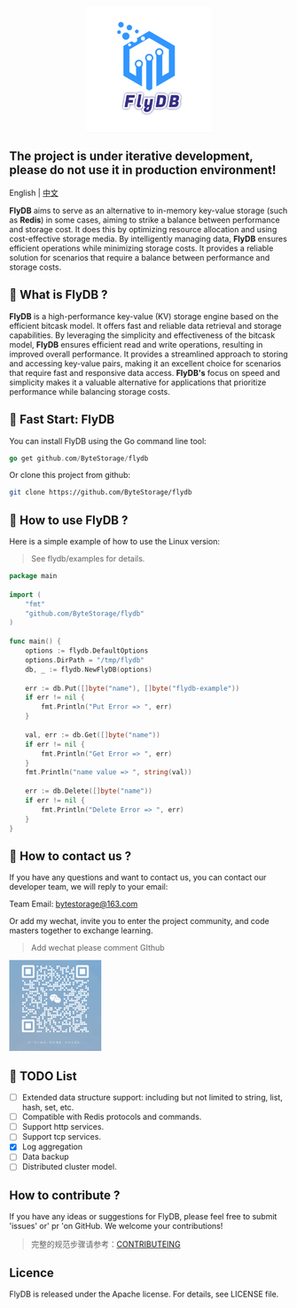 <img src="./assets/FlyDB-logo.png" alt="FlyDB-logo" style="display: block; margin: 0 auto; width: 45%;" />

## The project is under iterative development, please do not use it in production environment!

English | [中文](https://github.com/ByteStorage/flydb/blob/master/README_CN.md)

**FlyDB** aims to serve as an alternative to in-memory key-value storage (such as **Redis**) in some cases, aiming to strike a balance between performance and storage cost. It does this by optimizing resource allocation and using cost-effective storage media. By intelligently managing data, **FlyDB** ensures efficient operations while minimizing storage costs. It provides a reliable solution for scenarios that require a balance between performance and storage costs.

## 👋 What is FlyDB ?

**FlyDB** is a high-performance key-value (KV) storage engine based on the efficient bitcask model. It offers fast and reliable data retrieval and storage capabilities. By leveraging the simplicity and effectiveness of the bitcask model, **FlyDB** ensures efficient read and write operations, resulting in improved overall performance. It provides a streamlined approach to storing and accessing key-value pairs, making it an excellent choice for scenarios that require fast and responsive data access. **FlyDB's** focus on speed and simplicity makes it a valuable alternative for applications that prioritize performance while balancing storage costs.

## 🏁  Fast Start: FlyDB 

You can install FlyDB using the Go command line tool:

```GO
go get github.com/ByteStorage/flydb
```

Or clone this project from github:

```bash
git clone https://github.com/ByteStorage/flydb
```

## 🚀 How to use FlyDB ?

Here is a simple example of how to use the Linux version:

> See flydb/examples for details.

```go
package main

import (
	"fmt"
	"github.com/ByteStorage/flydb"
)

func main() {
    options := flydb.DefaultOptions
	options.DirPath = "/tmp/flydb"
	db, _ := flydb.NewFlyDB(options)

    err := db.Put([]byte("name"), []byte("flydb-example"))
    if err != nil {
        fmt.Println("Put Error => ", err)
    }

	val, err := db.Get([]byte("name"))
	if err != nil {
		fmt.Println("Get Error => ", err)
	}
    fmt.Println("name value => ", string(val))
    
    err := db.Delete([]byte("name"))
    if err != nil {
        fmt.Println("Delete Error => ", err)
    }
}
```

## 🔮 How to contact us ?

If you have any questions and want to contact us, you can contact our developer team, we will reply to your email:

Team Email: bytestorage@163.com

Or add my wechat, invite you to enter the project community, and code masters together to exchange learning.

> Add wechat please comment GIthub

<img src="./assets/vx.png" alt="vx" style="width: 33%;"  />

## 📜 TODO List

- [ ] Extended data structure support: including but not limited to string, list, hash, set, etc.
- [ ] Compatible with Redis protocols and commands.
- [ ] Support http services.
- [ ] Support tcp services.
- [x] Log aggregation
- [ ] Data backup
- [ ] Distributed cluster model.

## How to contribute ?

If you have any ideas or suggestions for FlyDB, please feel free to submit 'issues' or' pr 'on GitHub. We welcome your contributions!

> 完整的规范步骤请参考：[CONTRIBUTEING](https://github.com/ByteStorage/flydb/blob/master/CONTRIBUTING.md)

## Licence

FlyDB is released under the Apache license. For details, see LICENSE file.

